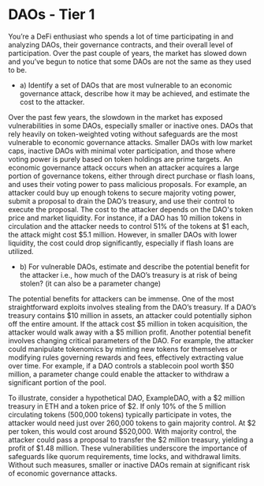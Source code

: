 # DAOs - Tier 1
You’re a DeFi enthusiast who spends a lot of time participating in and analyzing DAOs, their governance contracts, and their overall level of participation. Over the past couple of years, the market has slowed down and you’ve begun to notice that some DAOs are not the same as they used to be.


- a) Identify a set of DAOs that are most vulnerable to an economic governance attack, describe how it may be achieved, and estimate the cost to the attacker.


Over the past few years, the slowdown in the market has exposed vulnerabilities in some DAOs, especially smaller or inactive ones. DAOs that rely heavily on token-weighted voting without safeguards are the most vulnerable to economic governance attacks. Smaller DAOs with low market caps, inactive DAOs with minimal voter participation, and those where voting power is purely based on token holdings are prime targets. An economic governance attack occurs when an attacker acquires a large portion of governance tokens, either through direct purchase or flash loans, and uses their voting power to pass malicious proposals. For example, an attacker could buy up enough tokens to secure majority voting power, submit a proposal to drain the DAO’s treasury, and use their control to execute the proposal. The cost to the attacker depends on the DAO's token price and market liquidity. For instance, if a DAO has 10 million tokens in circulation and the attacker needs to control 51% of the tokens at $1 each, the attack might cost $5.1 million. However, in smaller DAOs with lower liquidity, the cost could drop significantly, especially if flash loans are utilized.

- b) For vulnerable DAOs, estimate and describe the potential benefit for the attacker i.e., how much of the DAO’s treasury is at risk of being stolen? (it can also be a parameter change)

The potential benefits for attackers can be immense. One of the most straightforward exploits involves stealing from the DAO’s treasury. If a DAO’s treasury contains $10 million in assets, an attacker could potentially siphon off the entire amount. If the attack cost $5 million in token acquisition, the attacker would walk away with a $5 million profit. Another potential benefit involves changing critical parameters of the DAO. For example, the attacker could manipulate tokenomics by minting new tokens for themselves or modifying rules governing rewards and fees, effectively extracting value over time. For example, if a DAO controls a stablecoin pool worth $50 million, a parameter change could enable the attacker to withdraw a significant portion of the pool.

To illustrate, consider a hypothetical DAO, ExampleDAO, with a $2 million treasury in ETH and a token price of $2. If only 10% of the 5 million circulating tokens (500,000 tokens) typically participate in votes, the attacker would need just over 260,000 tokens to gain majority control. At $2 per token, this would cost around $520,000. With majority control, the attacker could pass a proposal to transfer the $2 million treasury, yielding a profit of $1.48 million. These vulnerabilities underscore the importance of safeguards like quorum requirements, time locks, and withdrawal limits. Without such measures, smaller or inactive DAOs remain at significant risk of economic governance attacks.
